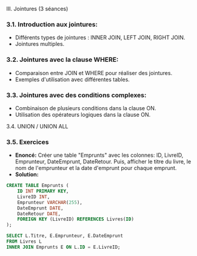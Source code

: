 III. Jointures (3 séances)

### 3.1. Introduction aux jointures:

- Différents types de jointures : INNER JOIN, LEFT JOIN, RIGHT JOIN.
- Jointures multiples.

### 3.2. Jointures avec la clause WHERE:

- Comparaison entre JOIN et WHERE pour réaliser des jointures.
- Exemples d'utilisation avec différentes tables.

### 3.3. Jointures avec des conditions complexes:

- Combinaison de plusieurs conditions dans la clause ON.
- Utilisation des opérateurs logiques dans la clause ON.

3.4. UNION / UNION ALL

### 3.5. Exercices

- **Enoncé:** Créer une table "Emprunts" avec les colonnes: ID, LivreID, Emprunteur, DateEmprunt, DateRetour. Puis, afficher le titre du livre, le nom de l'emprunteur et la date d'emprunt pour chaque emprunt.
- **Solution:**
    
```sql
CREATE TABLE Emprunts ( 
    ID INT PRIMARY KEY, 
    LivreID INT, 
    Emprunteur VARCHAR(255), 
    DateEmprunt DATE, 
    DateRetour DATE, 
	FOREIGN KEY (LivreID) REFERENCES Livres(ID) 
);

SELECT L.Titre, E.Emprunteur, E.DateEmprunt 
FROM Livres L 
INNER JOIN Emprunts E ON L.ID = E.LivreID;
```